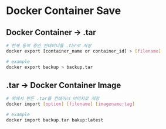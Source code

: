# Docker Container Save

## Docker Container -> .tar

```sh
# 현재 동작 중인 컨테이너를 .tar로 저장
docker export [container_name or container_id] > [filename]

# example
docker export backup > backup.tar
```

## .tar -> Docker Container Image

```sh
# 위에서 만든 .tar를 컨테이너 이미지로 저장
docker import [option] [filename] [imagename:tag]

# example
docker import backup.tar bakup:latest
```

